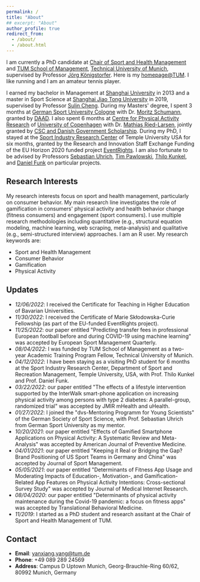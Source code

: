 ```yaml
---
permalink: /
title: "About"
## excerpt: "About"
author_profile: true
redirect_from: 
  - /about/
  - /about.html
---
```


I am currently a PhD candidate at [Chair of Sport and Health Management](https://www.sg.tum.de/en/mgt/home/) and [TUM School of Management](https://www.wi.tum.de/), [Technical University of Munich](https://www.tum.de/), supervised by Professor [Jörg Königstorfer](https://www.sg.tum.de/en/mgt/team/ordinarius/). Here is my [homepage@TUM](https://www.sg.tum.de/en/mgt/team/research-assistants/personal-information-yanxiang-yang/). I like running and I am an amateur tennis player.

I earned my bachelor in Management at [Shanghai University](https://www.shu.edu.cn/) in 2013 and a master in Sport Science at [Shanghai Jiao Tong University](https://www.sjtu.edu.cn/) in 2019, supervised by Professor [Sulin Cheng](https://www.researchgate.net/profile/Sulin-Cheng). During my Masters' degree, I spent 3 months at [German Sport University Cologne](https://www.dshs-koeln.de/) with Dr. [Moritz Schumann](https://fis.dshs-koeln.de/portal/en/persons/moritz-schumann(7217bdac-0a82-4a1d-aef5-42354c380b80).html), granted by [DAAD](https://www.daad.org.cn/zh/find-funding/funding-programmes-in-germany/master-short-term-scholarship). I also spent 6 months at [Centre for Physical Activity Research](https://aktivsundhed.dk/da/) of [University of Copenhagen](https://www.ku.dk/english/) with Dr. [Mathias Ried-Larsen](https://aktivsundhed.dk/da/om/personer/item/mathias-ried-larsen), jointly granted by [CSC and Danish Government Scholarship](https://www.csc.edu.cn/chuguo). During my PhD, I stayed at the [Sport Industry Research Center](https://sthm.temple.edu/sport-industry-research-center/) of Temple University USA for six months, granted by the Research and Innovation Staff Exchange Funding of the EU Horizon 2020 funded project [EventRights](http://eventrights.net/). I am also fortunate to be advised by Professors [Sebastian Uhrich](https://fis.dshs-koeln.de/portal/de/persons/sebastian-uhrich(d54fc935-c4f4-4231-8196-8896b3e4c01a).html), [Tim Pawlowski](https://uni-tuebingen.de/fakultaeten/wirtschafts-und-sozialwissenschaftliche-fakultaet/faecher/fachbereich-sozialwissenschaften/sportwissenschaft/institut/arbeitsbereiche/sportoekonomik-sportmanagement-und-sportpublizistik/team/prof-dr-tim-pawlowski/), [Thilo Kunkel](https://sthm.temple.edu/faculty-and-staff/profile/?smid=1782), and [Daniel Funk](https://sthm.temple.edu/faculty-and-staff/profile/?smid=1771) on particular projects. 

## Research Interests
My research interests focus on sport and health management, particularly on consumer behavior. My main research line investigates the role of gamification in consumers' physical activity and health behavior change (fitness consumers) and engagement (sport consumers). I use multiple research methodologies including quantitative (e.g., structural equation modeling, machine learning, web scraping, meta-analysis) and qualitative (e.g., semi-structured interview) approaches. I am an R user. My research keywords are:

* Sport and Health Management
* Consumer Behavior
* Gamification
* Physical Activity

## Updates

* _12/06/2022_: I received the Certificate for Teaching in Higher Education of Bavarian Universities.
* _11/30/2022_: I received the Certificate of Marie Skłodowska-Curie Fellowship (as part of the EU-funded EventRights project).
* _11/25/2022_: our paper entitled "Predicting transfer fees in professional European football before and during COVID-19 using machine learning" was accepted by European Sport Management Quarterly.
* _08/04/2022_: I was funded by TUM School of Management as a two-year Academic Training Program Fellow, Technical University of Munich.
* _04/12/2022_: I have been staying as a visiting PhD student for 6 months at the Sport Industry Research Center, Department of Sport and Recreation Management, Temple University, USA, with Prof. Thilo Kunkel and Prof. Daniel Funk.
* _03/22/2022_: our paper entitled "The effects of a lifestyle intervention supported by the InterWalk smart-phone application on increasing physical activity among persons with type 2 diabetes: A parallel-group, randomized trial" was accepted by JMIR mHealth and uHealth.
* _01/27/2022_: I joined the "dvs-Mentoring Programm for Young Scientists" of the German Society of Sport Science, with Prof. Sebastian Uhrich from German Sport University as my mentor.
* _10/20/2021_: our paper entitled "Effects of Gamified Smartphone Applications on Physical Activity: A Systematic Review and Meta-Analysis" was accepted by American Journal of Preventive Medicine.
* _04/01/2021_: our paper entitled "Keeping it Real or Bridging the Gap? Brand Positioning of US Sport Teams in Germany and China" was accepted by Journal of Sport Management.
* _05/05/2021_: our paper entitled "Determinants of Fitness App Usage and Moderating Impacts of Education-, Motivation-, and Gamification-Related App Features on Physical Activity Intentions: Cross-sectional Survey Study" was accepted by Journal of Medical Internet Research.
* _08/04/2020_: our paper entitled "Determinants of physical activity maintenance during the Covid-19 pandemic: a focus on fitness apps" was accepted by Translational Behavioral Medicine.
* _11/2019_: I started as a PhD student and research assitant at the Chair of Sport and Health Management of TUM.


## Contact

* <b>Email</b>: yanxiang.yang@tum.de
* <b>Phone</b>: +49 089 289 24569
* <b>Address</b>: Campus D Uptown Munich, Georg-Brauchle-Ring 60/62, 80992 Munich, Germany



